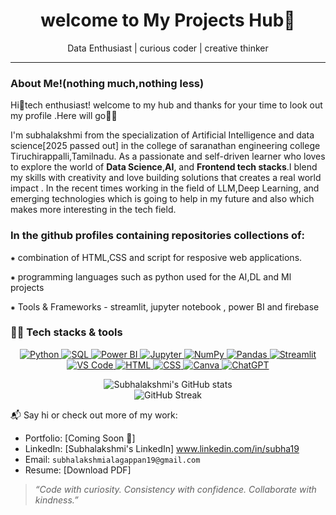 <h1 align="center">welcome to My Projects Hub🎉</h1>
<p align="center">Data Enthusiast | curious coder | creative thinker</p>

----

### About Me!(nothing much,nothing less)

Hi👋tech enthusiast! welcome to my hub and thanks for your time to look out my profile .Here will go🏃‍➡️

I'm subhalakshmi from the specialization of Artificial Intelligence and data science[2025 passed out] in the college of saranathan engineering college Tiruchirappalli,Tamilnadu.
As a passionate and self-driven learner who loves to explore the world of **Data Science**,**AI**, and **Frontend tech stacks**.I blend my skills with creativity and love building solutions that creates a real world impact .
In the recent times working in the field of LLM,Deep Learning, and emerging technologies which is going to help in my future and also which makes more interesting in the tech field.

### In the github profiles containing repositories collections of:

⁕ combination of HTML,CSS and script for resposive web applications.

⁕ programming languages such as python used for the AI,DL and Ml projects 

⁕ Tools & Frameworks - streamlit, jupyter notebook , power BI and firebase 

### 👨‍💻 Tech stacks & tools

<p align="center"> <a href="https://www.python.org/" target="_blank"> <img src="https://img.shields.io/badge/Python-3776AB?style=for-the-badge&logo=python&logoColor=white" alt="Python"/> </a> <a href="https://www.mysql.com/" target="_blank"> <img src="https://img.shields.io/badge/SQL-4479A1?style=for-the-badge&logo=mysql&logoColor=white" alt="SQL"/> </a> <a href="https://powerbi.microsoft.com/" target="_blank"> <img src="https://img.shields.io/badge/Power%20BI-F2C811?style=for-the-badge&logo=powerbi&logoColor=black" alt="Power BI"/> </a> <a href="https://jupyter.org/" target="_blank"> <img src="https://img.shields.io/badge/Jupyter-F37626?style=for-the-badge&logo=jupyter&logoColor=white" alt="Jupyter"/> </a> <a href="https://numpy.org/" target="_blank"> <img src="https://img.shields.io/badge/NumPy-013243?style=for-the-badge&logo=numpy&logoColor=white" alt="NumPy"/> </a> <a href="https://pandas.pydata.org/" target="_blank"> <img src="https://img.shields.io/badge/Pandas-150458?style=for-the-badge&logo=pandas&logoColor=white" alt="Pandas"/> </a> <a href="https://streamlit.io/" target="_blank"> <img src="https://img.shields.io/badge/Streamlit-FF4B4B?style=for-the-badge&logo=streamlit&logoColor=white" alt="Streamlit"/> </a> <a href="https://code.visualstudio.com/" target="_blank"> <img src="https://img.shields.io/badge/VS%20Code-007ACC?style=for-the-badge&logo=visual-studio-code&logoColor=white" alt="VS Code"/> </a> <a href="https://developer.mozilla.org/en-US/docs/Web/HTML" target="_blank"> <img src="https://img.shields.io/badge/HTML5-E34F26?style=for-the-badge&logo=html5&logoColor=white" alt="HTML"/> </a> <a href="https://developer.mozilla.org/en-US/docs/Web/CSS" target="_blank"> <img src="https://img.shields.io/badge/CSS3-1572B6?style=for-the-badge&logo=css3&logoColor=white" alt="CSS"/> </a> <a href="https://www.canva.com/" target="_blank"> <img src="https://img.shields.io/badge/Canva-00C4CC?style=for-the-badge&logo=canva&logoColor=white" alt="Canva"/> </a> <a href="https://openai.com/chatgpt" target="_blank"> <img src="https://img.shields.io/badge/ChatGPT-10A37F?style=for-the-badge&logo=openai&logoColor=white" alt="ChatGPT"/> </a> </p>

<p align="center">
  <img src="https://github-readme-stats.vercel.app/api?username=subhalakshmi&show_icons=true&theme=radical" alt="Subhalakshmi's GitHub stats" />
  <br/>
  <img src="https://streak-stats.demolab.com?user=subhalakshmi&theme=highcontrast&hide_border=true" alt="GitHub Streak" />
</p>

📬 Say hi or check out more of my work:

- Portfolio: [Coming Soon 🚧]
- LinkedIn: [Subhalakshmi's LinkedIn] www.linkedin.com/in/subha19
- Email: `subhalakshmialagappan19@gmail.com`
- Resume: [Download PDF]

> _“Code with curiosity. Consistency with confidence. Collaborate with kindness.”_
